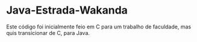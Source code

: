 # Java-Estrada-Wakanda
Este código foi inicialmente feio em C para um trabalho de faculdade, mas quis transicionar de C, para Java.
